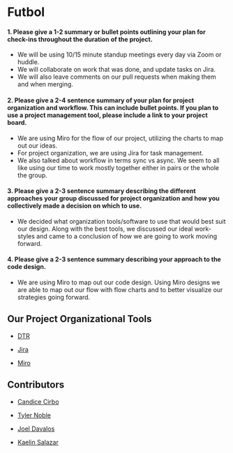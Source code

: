 # **Futbol**

#### 1. Please give a 1-2 summary or bullet points outlining your plan for check-ins throughout the duration of the project.

- We will be using 10/15 minute standup meetings every day via Zoom or huddle.
- We will collaborate on work that was done, and update tasks on Jira. 
- We will also leave comments on our pull requests when making them and when merging.


#### 2. Please give a 2-4 sentence summary of your plan for project organization and workflow. This can include bullet points. If you plan to use a project management tool, please include a link to your project board.

- We are using Miro for the flow of our project, utilizing the charts to map out our ideas. 
- For project organization, we are using Jira for task management. 
- We also talked about workflow in terms sync vs async. We seem to all like using our time to work mostly together either in pairs or the whole the group.

#### 3. Please give a 2-3 sentence summary describing the different approaches your group discussed for project organization and how you collectively made a decision on which to use.

- We decided what organization tools/software to use that would best suit our design. Along with the best tools, we discussed our ideal work-styles and came to a conclusion of how we are going to work moving forward.

#### 4. Please give a 2-3 sentence summary describing your approach to the code design.

- We are using Miro to map out our code design. Using Miro designs we are able to map out our flow with flow charts and to better visualize our strategies going forward. 


## Our Project Organizational Tools

- [DTR](https://docs.google.com/document/d/1d9-msqOh_gajJZnoBMG1CgksPVX8XAKFtZPiY8yeXb4/edit?usp=sharing)

- [Jira](https://tnoblecmd.atlassian.net/jira/core/projects/M1F/board) 

- [Miro](https://miro.com/welcome/RGJtTDN0eWIybzQwenFOSHczSnp3ejFuQlVuQ2RmMFZuTlFjZTFBVHh1RDBmUTRBTUhxQTY2eTl2Q0ZlbUFmdnwzNDU4NzY0NTkxMTI5MTI4Mzg0fDE=?share_link_id=344001781302)


## Contributors

- [Candice Cirbo](https://github.com/CCirbo) 


- [Tyler Noble](https://github.com/tnoble-cmd)


- [Joel Davalos](https://github.com/jdavalos98)


- [Kaelin Salazar](https://github.com/kaelinpsalazar) 
